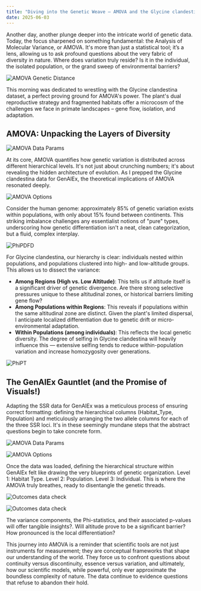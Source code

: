 ```yaml
---
title: "Diving into the Genetic Weave – AMOVA and the Glycine clandestina Enigma"
date: 2025-06-03
---
```


Another day, another plunge deeper into the intricate world of genetic data. Today, the focus sharpened on something fundamental: the Analysis of Molecular Variance, or AMOVA. It's more than just a statistical tool; it’s a lens, allowing us to ask profound questions about the very fabric of diversity in nature. Where does variation truly reside? Is it in the individual, the isolated population, or the grand sweep of environmental barriers?

![AMOVA  Genetic Distance](/assets/images/amovagenalex1.png)

This morning was dedicated to wrestling with the Glycine clandestina dataset, a perfect proving ground for AMOVA's power. The plant's dual reproductive strategy and fragmented habitats offer a microcosm of the challenges we face in primate landscapes – gene flow, isolation, and adaptation.

## AMOVA: Unpacking the Layers of Diversity

![AMOVA Data Params](/assets/images/amovagenalex2.png)

At its core, AMOVA quantifies how genetic variation is distributed across different hierarchical levels. It's not just about crunching numbers; it's about revealing the hidden architecture of evolution. As I prepped the Glycine clandestina data for GenAlEx, the theoretical implications of AMOVA resonated deeply.

![AMOVA Options](/assets/images/amovagenalex3.png)

Consider the human genome: approximately 85% of genetic variation exists within populations, with only about 15% found between continents. This striking imbalance challenges any essentialist notions of "pure" types, underscoring how genetic differentiation isn't a neat, clean categorization, but a fluid, complex interplay.

![PhiPDFD](/assets/images/amovagenalex4.png)

For Glycine clandestina, our hierarchy is clear: individuals nested within populations, and populations clustered into high- and low-altitude groups. This allows us to dissect the variance:

- **Among Regions (High vs. Low Altitude)**: This tells us if altitude itself is a significant driver of genetic divergence. Are there strong selective pressures unique to these altitudinal zones, or historical barriers limiting gene flow?
- **Among Populations within Regions**: This reveals if populations within the same altitudinal zone are distinct. Given the plant's limited dispersal, I anticipate localized differentiation due to genetic drift or micro-environmental adaptation.
- **Within Populations (among individuals)**: This reflects the local genetic diversity. The degree of selfing in Glycine clandestina will heavily influence this — extensive selfing tends to reduce within-population variation and increase homozygosity over generations.

![PhiPT](/assets/images/amovagenalex5.png)

## The GenAlEx Gauntlet (and the Promise of Visuals!)

Adapting the SSR data for GenAlEx was a meticulous process of ensuring correct formatting: defining the hierarchical columns (Habitat_Type, Population) and meticulously arranging the two allele columns for each of the three SSR loci. It's in these seemingly mundane steps that the abstract questions begin to take concrete form.

![AMOVA Data Params](/assets/images/amovagenalex2.png)

![AMOVA Options](/assets/images/amovagenalex3.png)

Once the data was loaded, defining the hierarchical structure within GenAlEx felt like drawing the very blueprints of genetic organization. Level 1: Habitat Type. Level 2: Population. Level 3: Individual. This is where the AMOVA truly breathes, ready to disentangle the genetic threads.

![Outcomes data check](/assets/images/amovagenalex6.png)

![Outcomes data check](/assets/images/amovagenalex7.png)

The variance components, the Phi-statistics, and their associated p-values will offer tangible insights?. Will altitude prove to be a significant barrier? How pronounced is the local differentiation?

This journey into AMOVA is a reminder that scientific tools are not just instruments for measurement; they are conceptual frameworks that shape our understanding of the world. They force us to confront questions about continuity versus discontinuity, essence versus variation, and ultimately, how our scientific models, while powerful, only ever approximate the boundless complexity of nature. The data continue to evidence questions that refuse to abandon their hold.
